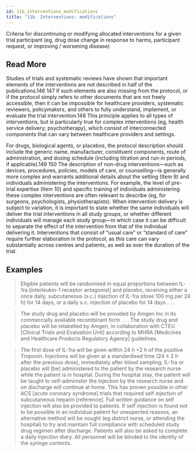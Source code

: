 ```yaml
---
id: 11b_interventions_modifications
title: "11b. Interventions: modifications"
---
```

Criteria for discontinuing or modifying allocated interventions for a given trial participant (eg, drug dose change in response to harms, participant request, or improving / worsening disease)

## Read More

Studies of trials and systematic reviews have shown that important elements of the interventions are not described in half of the publications.146 147 If such elements are also missing from the protocol, or if the protocol simply refers to other documents that are not freely accessible, then it can be impossible for healthcare providers, systematic reviewers, policymakers, and others to fully understand, implement, or evaluate the trial intervention.148 This principle applies to all types of interventions, but is particularly true for complex interventions (eg, health service delivery; psychotherapy), which consist of interconnected components that can vary between healthcare providers and settings.

For drugs, biological agents, or placebos, the protocol description should include the generic name, manufacturer, constituent components, route of administration, and dosing schedule (including titration and run-in periods, if applicable).149 150 The description of non-drug interventions—such as devices, procedures, policies, models of care, or counselling—is generally more complex and warrants additional details about the setting (Item 9) and individuals administering the interventions. For example, the level of pre-trial expertise (Item 10) and specific training of individuals administering these complex interventions are often relevant to describe (eg, for surgeons, psychologists, physiotherapists). When intervention delivery is subject to variation, it is important to state whether the same individuals will deliver the trial interventions in all study groups, or whether different individuals will manage each study group—in which case it can be difficult to separate the effect of the intervention from that of the individual delivering it. Interventions that consist of “usual care” or “standard of care” require further elaboration in the protocol, as this care can vary substantially across centres and patients, as well as over the duration of the trial.

## Examples

> Eligible patients will be randomised in equal proportions between IL-1ra [interleukin-1 receptor antagonist] and placebo, receiving either a once daily, subcutaneous (s.c.) injection of IL-1ra (dose 100 mg per 24 h) for 14 days, or a daily s.c. injection of placebo for 14 days . . .

> The study drug and placebo will be provided by Amgen Inc in its commercially available recombinant form . . . The study drug and placebo will be relabelled by Amgen, in collaboration with CTEU [Clinical Trials and Evaluation Unit] according to MHRA [Medicines and Healthcare Products Regulatory Agency] guidelines.

> The first dose of IL-1ra will be given within 24 h +2 h of the positive Troponin. Injections will be given at a standardised time (24 ± 2 h after the previous dose), immediately after blood sampling. IL-1ra or placebo will [be] administered to the patient by the research nurse while the patient is in hospital. During the hospital stay, the patient will be taught to self-administer the injection by the research nurse and on discharge will continue at home. This has proven possible in other ACS [acute coronary syndrome] trials that required self injection of subcutaneous heparin [reference]. Full written guidance on self injection will also be provided to patients. If self injection is found not to be possible in an individual patient for unexpected reasons, an alternative method will be sought (eg district nurse, or attending the hospital) to try and maintain full compliance with scheduled study drug regimen after discharge. Patients will also be asked to complete a daily injection diary. All personnel will be blinded to the identity of the syringe contents.